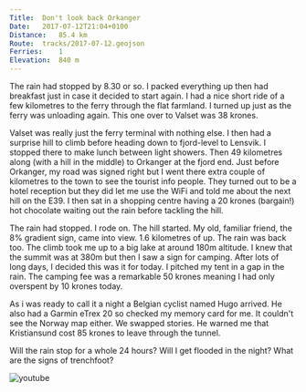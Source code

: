 ```yaml
---
Title:	Don't look back Orkanger 
Date:	2017-07-12T21:04+0100 
Distance:	85.4 km
Route:	tracks/2017-07-12.geojson
Ferries:	1
Elevation:	840 m
---
```


The rain had stopped by 8.30 or so. I packed everything up then had breakfast just in case it decided to start again. I had a nice short ride of a few kilometres to the ferry through the flat farmland. I turned up just as the ferry was unloading again. This one over to Valset was 38 krones. 

Valset was really just the ferry terminal with nothing else. I then had a surprise hill to climb before heading down to fjord-level to Lensvik. I stopped there to make lunch between light showers. Then 49 kilometres along (with a hill in the middle) to Orkanger at the fjord end. Just before Orkanger, my road was signed right but I went there extra couple of kilometres to the town to see the tourist info people. They turned out to be a hotel reception but they did let me use the WiFi and told me about the next hill on the E39. I then sat in a shopping centre having a 20 krones (bargain!) hot chocolate waiting out the rain before tackling the hill.

The rain had stopped. I rode on. The hill started. My old, familiar friend, the 8% gradient sign, came into view. 1.6 kilometres of up. The rain was back too. The climb took me up to a big lake at around 180m altitude. I knew that the summit was at 380m but then I saw a sign for camping. After lots of long days, I decided this was it for today. I pitched my tent in a gap in the rain. The camping fee was a remarkable 50 krones meaning I had only overspent by 10 krones today.

As i was ready to call it a night a Belgian cyclist named Hugo arrived. He also had a Garmin eTrex 20 so checked my memory card for me. It couldn't see the Norway map either. We swapped stories. He warned me that Kristiansund cost 85 krones to leave through the tunnel.

Will the rain stop for a whole 24 hours? Will I get flooded in the night? What are the signs of trenchfoot?

![youtube](https://youtu.be/nqFlSq9ERZ4 "my tent")
